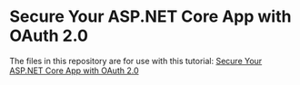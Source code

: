 # Secure Your ASP.NET Core App with OAuth 2.0

The files in this repository are for use with this tutorial: [Secure Your ASP.NET Core App with OAuth 2.0](https://developer.okta.com/)